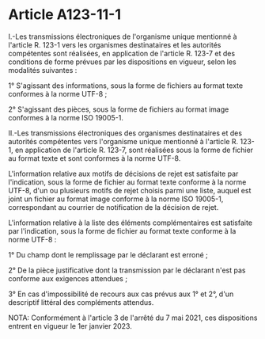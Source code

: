 # Article A123-11-1

I.-Les transmissions électroniques de l'organisme unique mentionné à l'article R. 123-1 vers les organismes destinataires et les autorités compétentes sont réalisées, en application de l'article R. 123-7 et des conditions de forme prévues par les dispositions en vigueur, selon les modalités suivantes :

1° S'agissant des informations, sous la forme de fichiers au format texte conformes à la norme UTF-8 ;

2° S'agissant des pièces, sous la forme de fichiers au format image conformes à la norme ISO 19005-1.

II.-Les transmissions électroniques des organismes destinataires et des autorités compétentes vers l'organisme unique mentionné à l'article R. 123-1, en application de l'article R. 123-7, sont réalisées sous la forme de fichier au format texte et sont conformes à la norme UTF-8.

L'information relative aux motifs de décisions de rejet est satisfaite par l'indication, sous la forme de fichier au format texte conforme à la norme UTF-8, d'un ou plusieurs motifs de rejet choisis parmi une liste, auquel est joint un fichier au format image conforme à la norme ISO 19005-1, correspondant au courrier de notification de la décision de rejet.

L'information relative à la liste des éléments complémentaires est satisfaite par l'indication, sous la forme de fichier au format texte conforme à la norme UTF-8 :

1° Du champ dont le remplissage par le déclarant est erroné ;

2° De la pièce justificative dont la transmission par le déclarant n'est pas conforme aux exigences attendues ;

3° En cas d'impossibilité de recours aux cas prévus aux 1° et 2°, d'un descriptif littéral des compléments attendus.

NOTA:
Conformément à l'article 3 de l'arrêté du 7 mai 2021, ces dispositions entrent en vigueur le 1er janvier 2023.
